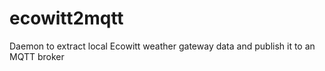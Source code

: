 # ecowitt2mqtt
Daemon to extract local Ecowitt weather gateway data and publish it to an MQTT broker
